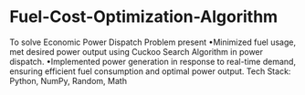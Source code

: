 # Fuel-Cost-Optimization-Algorithm
To solve Economic Power Dispatch Problem
present
•Minimized fuel usage, met desired power output using Cuckoo Search Algorithm in power dispatch.
•Implemented power generation in response to real-time demand, ensuring efficient fuel consumption and optimal power output.
Tech Stack: Python, NumPy, Random, Math
